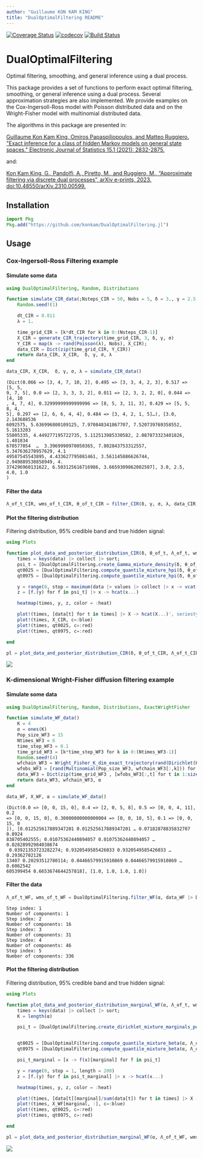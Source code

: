 ```yaml
---
author: "Guillaume KON KAM KING"
title: "DualOptimalFiltering README"
---
```




[![Coverage Status](https://coveralls.io/repos/github/konkam/DualOptimalFiltering.jl/badge.svg?branch=master)](https://coveralls.io/github/konkam/DualOptimalFiltering.jl?branch=master)
[![codecov](https://codecov.io/gh/konkam/DualOptimalFiltering.jl/branch/master/graph/badge.svg)](https://codecov.io/gh/konkam/DualOptimalFiltering.jl)
[![Build Status](https://travis-ci.org/konkam/DualOptimalFiltering.jl.svg?branch=master)](https://travis-ci.org/konkam/DualOptimalFiltering.jl.svg?branch=master)

# DualOptimalFiltering

Optimal filtering, smoothing, and general inference using a dual process.


This package provides a set of functions to perform exact optimal filtering, smoothing, or general inference using a dual process. Several approximation strategies are also implemented.
We provide examples on the Cox-Ingersoll-Ross model with Poisson distributed data and on the Wright-Fisher model with multinomial distributed data.

The algorithms in this package are presented in:

[Guillaume Kon Kam King, Omiros Papaspiliopoulos, and Matteo Ruggiero. "Exact inference for a class of hidden Markov models on general state spaces." Electronic Journal of Statistics 15.1 (2021): 2832-2875.](https://projecteuclid.org/journals/electronic-journal-of-statistics/volume-15/issue-1/Exact-inference-for-a-class-of-hidden-Markov-models-on/10.1214/21-EJS1841.full)

 and:

 [Kon Kam King, G., Pandolfi, A., Piretto, M., and Ruggiero, M., “Approximate filtering via discrete dual processes”, arXiv e-prints, 2023. doi:10.48550/arXiv.2310.00599.](https://arxiv.org/abs/2310.00599)

## Installation

```julia
import Pkg
Pkg.add("https://github.com/konkam/DualOptimalFiltering.jl")
```



## Usage

### Cox-Ingersoll-Ross Filtering example

#### Simulate some data

```julia
using DualOptimalFiltering, Random, Distributions

function simulate_CIR_data(;Nsteps_CIR = 50, Nobs = 5, δ = 3., γ = 2.5, σ = 4.)
    Random.seed!(1)

    dt_CIR = 0.011
    λ = 1.

    time_grid_CIR = [k*dt_CIR for k in 0:(Nsteps_CIR-1)]
    X_CIR = generate_CIR_trajectory(time_grid_CIR, 3, δ, γ, σ)
    Y_CIR = map(λ -> rand(Poisson(λ), Nobs), X_CIR);
    data_CIR = Dict(zip(time_grid_CIR, Y_CIR))
    return data_CIR, X_CIR,  δ, γ, σ, λ
end

data_CIR, X_CIR,  δ, γ, σ, λ = simulate_CIR_data()
```

```
(Dict(0.066 => [3, 4, 7, 10, 2], 0.495 => [3, 3, 4, 2, 3], 0.517 => [5, 5, 
9, 7, 5], 0.0 => [2, 3, 3, 3, 2], 0.011 => [2, 3, 2, 2, 0], 0.044 => [4, 10
, 4, 7, 4], 0.32999999999999996 => [8, 5, 3, 11, 3], 0.429 => [5, 5, 8, 4, 
5], 0.297 => [2, 6, 6, 4, 4], 0.484 => [3, 4, 2, 1, 5]…), [3.0, 2.143688536
6092575, 5.636996800109125, 7.970848341867707, 7.520739769358552, 5.1613203
55005335, 4.449277195722735, 5.112513985330582, 2.087873323401826, 1.401834
670577054  …  3.3969990970050365, 7.802843753312557, 5.347636270957629, 4.1
49587545543895, 4.433627795081461, 3.561145886626744, 2.949889530858949, 4.
374296960131622, 6.503125616716986, 3.6659309862002507], 3.0, 2.5, 4.0, 1.0
)
```




#### Filter the data

```julia
Λ_of_t_CIR, wms_of_t_CIR, θ_of_t_CIR = filter_CIR(δ, γ, σ, λ, data_CIR; silence = true);
```




#### Plot the filtering distribution

Filtering distribution, 95% credible band and true hidden signal:


```julia
using Plots

function plot_data_and_posterior_distribution_CIR(δ, θ_of_t, Λ_of_t, wms_of_t, data, X_CIR)
    times = keys(data) |> collect |> sort;
    psi_t = [DualOptimalFiltering.create_Gamma_mixture_density(δ, θ_of_t[t], Λ_of_t[t], wms_of_t[t]) for t in times];
    qt0025 = [DualOptimalFiltering.compute_quantile_mixture_hpi(δ, θ_of_t[t], Λ_of_t[t], wms_of_t[t], 0.025) for t in keys(data) |> collect |> sort];
    qt0975 = [DualOptimalFiltering.compute_quantile_mixture_hpi(δ, θ_of_t[t], Λ_of_t[t], wms_of_t[t], 0.975) for t in keys(data) |> collect |> sort];

    y = range(0, stop = maximum(data |> values |> collect |> x -> vcat(x...)), length = 200)
    z = [f.(y) for f in psi_t] |> x -> hcat(x...)

    heatmap(times, y, z, color = :heat)

    plot!(times, [data[t] for t in times] |> X -> hcat(X...)', seriestype=:scatter, c=:black, legend = false)
    plot!(times, X_CIR, c=:blue)
    plot!(times, qt0025, c=:red)
    plot!(times, qt0975, c=:red)

end

pl = plot_data_and_posterior_distribution_CIR(δ, θ_of_t_CIR, Λ_of_t_CIR, wms_of_t_CIR, data_CIR, X_CIR)
```

![](figures/README_4_1.png)



### K-dimensional Wright-Fisher diffusion filtering example

#### Simulate some data

```julia
using DualOptimalFiltering, Random, Distributions, ExactWrightFisher

function simulate_WF_data()
    K = 4
    α = ones(K)
    Pop_size_WF3 = 15
    Ntimes_WF3 = 6
    time_step_WF3 = 0.1
    time_grid_WF3 = [k*time_step_WF3 for k in 0:(Ntimes_WF3-1)]
    Random.seed!(4)
    wfchain_WF3 = Wright_Fisher_K_dim_exact_trajectory(rand(Dirichlet(K,0.3)), time_grid_WF3[1:(end-1)], α)
    wfobs_WF3 = [rand(Multinomial(Pop_size_WF3, wfchain_WF3[:,k])) for k in 1:size(wfchain_WF3,2)] |> l -> hcat(l...)
    data_WF3 = Dict(zip(time_grid_WF3 , [wfobs_WF3[:,t] for t in 1:size(wfobs_WF3,2)]))
    return data_WF3, wfchain_WF3, α
end

data_WF, X_WF, α = simulate_WF_data()
```

```
(Dict(0.0 => [0, 0, 15, 0], 0.4 => [2, 0, 5, 8], 0.5 => [0, 0, 4, 11], 0.2 
=> [0, 0, 15, 0], 0.30000000000000004 => [0, 0, 10, 5], 0.1 => [0, 0, 15, 0
]), [0.012525617889347201 0.012525617889347201 … 0.07182878835832707 0.0924
838705402555; 0.01075362440894057 0.01075362440894057 … 0.02828992984038674
 0.03921353723282274; 0.9320549585426033 0.9320549585426033 … 0.29362702126
13407 0.20293512780114; 0.04466579915910869 0.04466579915910869 … 0.6062542
605399454 0.6653674644257818], [1.0, 1.0, 1.0, 1.0])
```




#### Filter the data

```julia
Λ_of_t_WF, wms_of_t_WF = DualOptimalFiltering.filter_WF(α, data_WF |> DualOptimalFiltering.prepare_WF_dat_1D_2D |> last; silence = false);
```

```
Step index: 1
Number of components: 1
Step index: 2
Number of components: 16
Step index: 3
Number of components: 31
Step index: 4
Number of components: 46
Step index: 5
Number of components: 336
```





#### Plot the filtering distribution

Filtering distribution, 95% credible band and true hidden signal:


```julia
using Plots

function plot_data_and_posterior_distribution_marginal_WF(α, Λ_of_t, wms_of_t, data, X_WF; marginal = 1)
    times = keys(data) |> collect |> sort;
    K = length(α)

    psi_t = [DualOptimalFiltering.create_dirichlet_mixture_marginals_pdf(α, Λ_of_t[t], wms_of_t[t]) for t in times];


    qt0025 = [DualOptimalFiltering.compute_quantile_mixture_beta(α, Λ_of_t[t], wms_of_t[t], 0.025; marginal = marginal) for t in times];
    qt0975 = [DualOptimalFiltering.compute_quantile_mixture_beta(α, Λ_of_t[t], wms_of_t[t], 0.975; marginal = marginal) for t in times];

    psi_t_marginal = [x -> f(x)[marginal] for f in psi_t]

    y = range(0, stop = 1, length = 200)
    z = [f.(y) for f in psi_t_marginal] |> x -> hcat(x...)

    heatmap(times, y, z, color = :heat)

    plot!(times, [data[t][marginal]/sum(data[t]) for t in times] |> X -> hcat(X...)', seriestype=:scatter, c=:black, legend = false)
    plot!(times, X_WF[marginal, :], c=:blue)
    plot!(times, qt0025, c=:red)
    plot!(times, qt0975, c=:red)

end

pl = plot_data_and_posterior_distribution_marginal_WF(α, Λ_of_t_WF, wms_of_t_WF, data_WF, X_WF; marginal = 3)
```

![](figures/README_7_1.png)
